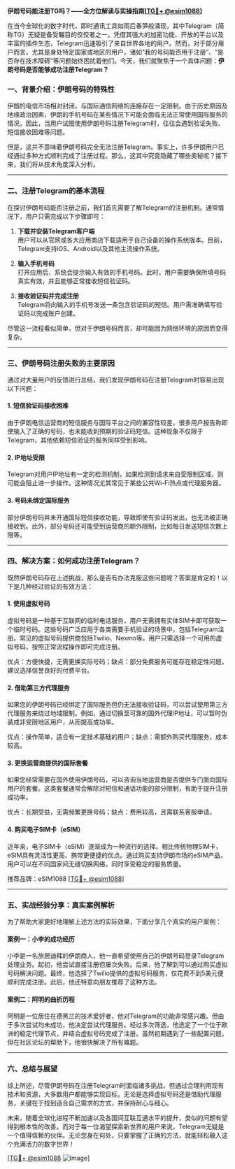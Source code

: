 **伊朗号码能注册TG吗？——全方位解读与实操指南[[TG💪+ @esim1088](https://t.me/s/esim1088)]**

在当今全球化的数字时代，即时通讯工具如雨后春笋般涌现，其中Telegram（简称TG）无疑是备受瞩目的佼佼者之一。凭借其强大的加密功能、开放的平台以及丰富的插件生态，Telegram迅速吸引了来自世界各地的用户。然而，对于部分用户而言，尤其是身处特定国家或地区的用户，诸如“我的号码能否用于注册”、“是否存在技术障碍”等问题始终困扰着他们。今天，我们就聚焦于一个具体问题：**伊朗号码是否能够成功注册Telegram？**

### **一、背景介绍：伊朗号码的特殊性**

伊朗的电信市场相对封闭，与国际通信网络的连接存在一定限制。由于历史原因及地缘政治因素，伊朗的手机号码在某些情况下可能会面临无法正常使用国际服务的情况。因此，当用户试图使用伊朗号码注册Telegram时，往往会遇到验证失败、短信接收困难等问题。

但是，这并不意味着伊朗号码完全无法注册Telegram。事实上，许多伊朗用户已经通过多种方式顺利完成了注册过程。那么，这其中究竟隐藏了哪些奥秘呢？接下来，我们将从技术角度深入分析。

---

### **二、注册Telegram的基本流程**

在探讨伊朗号码能否注册之前，我们首先需要了解Telegram的注册机制。通常情况下，用户只需完成以下步骤即可：

1. **下载并安装Telegram客户端**  
   用户可以从官网或各大应用商店下载适用于自己设备的操作系统版本。目前，Telegram支持iOS、Android以及其他主流操作系统。

2. **输入手机号码**  
   打开应用后，系统会提示输入有效的手机号码。此时，用户需要确保所填号码真实有效，并且能够正常接收短信验证码。

3. **接收验证码并完成注册**  
   Telegram将向输入的手机号发送一条包含验证码的短信。用户需准确填写验证码以完成账户创建。

尽管这一流程看似简单，但对于伊朗号码而言，却可能因为网络环境的原因而变得复杂。

---

### **三、伊朗号码注册失败的主要原因**

通过对大量用户的反馈进行总结，我们发现伊朗号码在注册Telegram时容易出现以下问题：

#### **1. 短信验证码接收困难**
由于伊朗电信运营商的短信服务与国际平台之间的兼容性较差，很多用户报告称即使输入了正确的号码，也未能收到预期的验证码短信。这种现象不仅限于Telegram，其他依赖短信验证的服务同样受到影响。

#### **2. IP地址受限**
Telegram对用户IP地址有一定的检测机制，如果检测到请求来自受限制区域，则可能会阻止进一步操作。这种情况尤其常见于某些公共Wi-Fi热点或代理服务器。

#### **3. 号码未绑定国际服务**
部分伊朗号码并未开通国际短信接收功能，导致即使有验证码发出，也无法被正确接收到。此外，部分号码还可能受到运营商的额外限制，比如每日发送短信次数上限等。

---

### **四、解决方案：如何成功注册Telegram？**

既然伊朗号码存在上述挑战，那么是否有办法克服这些问题呢？答案是肯定的！以下是几种经过验证的有效方法：

#### **1. 使用虚拟号码**
虚拟号码是一种基于互联网的临时电话服务，用户无需拥有实体SIM卡即可获取一个临时号码。这些号码广泛应用于各类需要手机验证的场景中，包括Telegram注册。常见的虚拟号码提供商包括Twilio、Nexmo等。用户只需选择一个可用的虚拟号码，按照正常流程操作即可完成注册。

优点：方便快捷，无需更换实际号码；缺点：部分免费服务可能存在稳定性问题，建议选择信誉良好的付费平台。

#### **2. 借助第三方代理服务**
如果您的伊朗号码已经绑定了国际服务但仍无法接收验证码，可以尝试使用第三方代理服务来绕过地域限制。例如，通过切换至可靠的国外代理IP地址，可以暂时伪装成非受限地区用户，从而提高成功率。

优点：操作简单，适合有一定技术基础的用户；缺点：需额外购买代理服务，成本较高。

#### **3. 更换运营商提供的国际套餐**
如果您经常需要在国外使用伊朗号码，可以咨询当地运营商是否提供专门面向国际用户的套餐。这类套餐通常会解除对短信和通话功能的部分限制，有助于提升注册成功率。

优点：长期受益，无需频繁更换号码；缺点：费用较高，且需联系客服申请。

#### **4. 购买电子SIM卡（eSIM）**
近年来，电子SIM卡（eSIM）逐渐成为一种流行的选择。相比传统物理SIM卡，eSIM具有灵活性更高、携带更便捷的优点。通过购买支持伊朗市场的eSIM产品，用户可以在不同国家间无缝切换网络，同时享受稳定的服务质量。

推荐品牌：eSIM1088 [[TG💪+ @esim1088](https://t.me/s/esim1088)]

---

### **五、实战经验分享：真实案例解析**

为了帮助大家更好地理解上述方法的实际效果，下面分享几个真实的用户案例：

#### **案例一：小李的成功经历**
小李是一名旅居迪拜的伊朗商人，他一直希望使用自己的伊朗号码登录Telegram处理业务。起初，他尝试直接注册但屡次失败。后来，他了解到可以通过购买虚拟号码解决问题。最终，他选择了Twilio提供的虚拟号码服务，仅花费不到5美元便顺利完成注册。此后，他还特意向朋友推荐了这种方法。

#### **案例二：阿明的曲折历程**
阿明是一位居住在德黑兰的技术爱好者，他对Telegram的功能非常感兴趣。但由于多次尝试均未成功，他决定尝试代理服务。经过多次筛选，他选定了一个位于欧洲的稳定代理节点，并结合虚拟号码完成了注册。虽然初期遇到了一些配置问题，但在社区论坛的帮助下，他很快解决了所有难题。

---

### **六、总结与展望**

综上所述，尽管伊朗号码在注册Telegram时面临诸多挑战，但通过合理利用现有技术和资源，大多数用户都能够实现目标。无论是选择虚拟号码还是借助代理服务，关键在于找到适合自己需求的方式，并保持耐心与细心。

未来，随着全球化进程不断加速以及各国间互联互通水平的提升，类似的问题有望得到根本性的改善。而对于每一位渴望探索新世界的用户来说，Telegram无疑是一个值得信赖的伙伴。无论您身在何处，只要掌握了正确的方法，就能轻松融入这个充满活力的数字世界！

[[TG💪+ @esim1088](https://t.me/s/esim1088) ![Image](https://i.postimg.cc/4NQfJmqS/Snipaste-2025-05-13-00-14-12.png)]